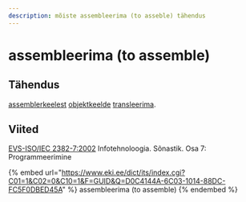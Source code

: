```yaml
---
description: mõiste assembleerima (to asseble) tähendus
---
```


# assembleerima (to assemble)

## Tähendus

[assemblerkeelest](assemblerkeel-assembly-language.md) [objektkeelde](objektkeel-object-language.md) [transleerima](transleerima-to-translate.md).



## Viited

[EVS-ISO/IEC 2382-7:2002](http://www.evs.ee/tooted/evs-iso-iec-2382-7-2002) Infotehnoloogia. Sõnastik. Osa 7: Programmeerimine

{% embed url="https://www.eki.ee/dict/its/index.cgi?C01=1&C02=0&C10=1&F=GUID&Q=D0C4144A-6C03-1014-88DC-FC5F0DBED45A" %}
assembleerima (to assemble)
{% endembed %}
